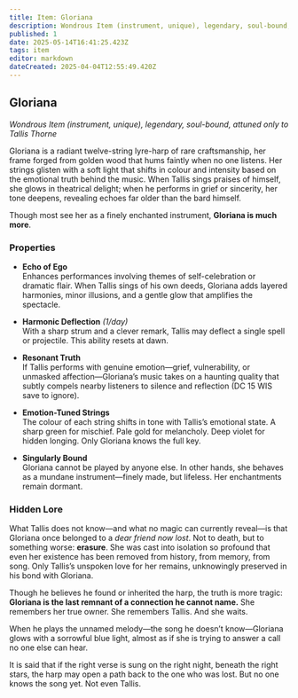 ```yaml
---
title: Item: Gloriana
description: Wondrous Item (instrument, unique), legendary, soul-bound, attuned only to Tallis Thorne
published: 1
date: 2025-05-14T16:41:25.423Z
tags: item
editor: markdown
dateCreated: 2025-04-04T12:55:49.420Z
---
```


## **Gloriana**  
*Wondrous Item (instrument, unique), legendary, soul-bound, attuned only to Tallis Thorne*

Gloriana is a radiant twelve-string lyre-harp of rare craftsmanship, her frame forged from golden wood that hums faintly when no one listens. Her strings glisten with a soft light that shifts in colour and intensity based on the emotional truth behind the music. When Tallis sings praises of himself, she glows in theatrical delight; when he performs in grief or sincerity, her tone deepens, revealing echoes far older than the bard himself.

Though most see her as a finely enchanted instrument, **Gloriana is much more**.

### **Properties**

- **Echo of Ego**  
  Enhances performances involving themes of self-celebration or dramatic flair. When Tallis sings of his own deeds, Gloriana adds layered harmonies, minor illusions, and a gentle glow that amplifies the spectacle.

- **Harmonic Deflection** *(1/day)*  
  With a sharp strum and a clever remark, Tallis may deflect a single spell or projectile. This ability resets at dawn.

- **Resonant Truth**  
  If Tallis performs with genuine emotion—grief, vulnerability, or unmasked affection—Gloriana’s music takes on a haunting quality that subtly compels nearby listeners to silence and reflection (DC 15 WIS save to ignore).

- **Emotion-Tuned Strings**  
  The colour of each string shifts in tone with Tallis’s emotional state. A sharp green for mischief. Pale gold for melancholy. Deep violet for hidden longing. Only Gloriana knows the full key.

- **Singularly Bound**  
  Gloriana cannot be played by anyone else. In other hands, she behaves as a mundane instrument—finely made, but lifeless. Her enchantments remain dormant.
  
### **Hidden Lore**

What Tallis does not know—and what no magic can currently reveal—is that Gloriana once belonged to a *dear friend now lost*. Not to death, but to something worse: **erasure**. She was cast into isolation so profound that even her existence has been removed from history, from memory, from song. Only Tallis’s unspoken love for her remains, unknowingly preserved in his bond with Gloriana.

Though he believes he found or inherited the harp, the truth is more tragic: **Gloriana is the last remnant of a connection he cannot name.** She remembers her true owner. She remembers Tallis. And she waits.

When he plays the unnamed melody—the song he doesn’t know—Gloriana glows with a sorrowful blue light, almost as if she is trying to answer a call no one else can hear.

It is said that if the right verse is sung on the right night, beneath the right stars, the harp may open a path back to the one who was lost. But no one knows the song yet. Not even Tallis.
